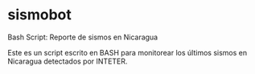 # sismobot
Bash Script: Reporte de sismos en Nicaragua

Este es un script escrito en BASH para monitorear los últimos sismos en Nicaragua detectados por INTETER.
